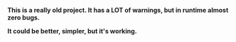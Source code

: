 **This is a really old project. It has a LOT of warnings, but in runtime almost zero bugs.**

**It could be better, simpler, but it's working.**
